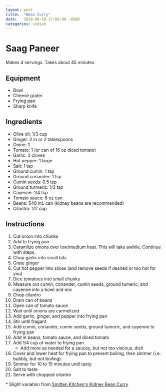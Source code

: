 ```yaml
---
layout: post
title:  "Bean Curry"
date:   2019-08-10 17:00:00 -0500
categories: indian
---
```

# Saag Paneer

Makes 4 servings. Takes about 45 minutes.

## Equipment

- Bowl
- Cheese grater
- Frying pan
- Sharp knife

## Ingredients

- Olive oil: 1/3 cup
- Ginger: 2 in or 2 tablespoons
- Onion: 1
- Tomato: 1 (or can of 16 oz diced tomato)
- Garlic: 3 cloves
- Hot pepper: 1 large
- Salt: 1 tsp
- Ground cumin: 1 tsp
- Ground coriander: 1 tsp
- Cumin seeds: 0.5 tsp
- Ground turmeric: 1/2 tsp
- Cayenne: 1/4 tsp
- Tomato sauce: 8 oz can 
- Beans: 540 mL can (kidney beans are recommended)
- Cilantro: 1/2 cup

## Instructions

1. Cut onion into chunks
1. Add to frying pan
1. Caramlize onions over low/medium heat. This will take awhile. Continue with steps.
1. Chop garlic into small bits
1. Grate ginger
1. Cut hot pepper into slices (and remove seeds if desired or too hot for you)
1. Dice tomatoes into small chunks
1. Measure out cumin, coriander, cumin seeds, ground tumeric, and cayenne into a bowl and mix
1. Chop cilantro
1. Drain can of beans
1. Open can of tomato sauce
1. Wait until onions are carmelized
1. Add garlic, ginger, and pepper into frying pan
1. Stir until fragant
1. Add cumin, coriander, cumin seeds, ground tumeric, and cayenne to frying pan
1. Add in beans, tomato sauce, and diced tomato
1. Add 1/4 cup of water to frying pan
    - Add more as needed for a saucey, but not too viscous, dish
1. Cover and lower heat for frying pan to prevent boiling, then simmer (i.e. bubbly, but not boiling).
1. Simmer for 10 to 15 minutes until tasty.
1. Salt to taste
1. Serve with chopped cilantro

\* Slight variation from [Smitten Kitchen's Kidney Bean Curry](https://smittenkitchen.com/2009/02/red-kidney-bean-curry/)
